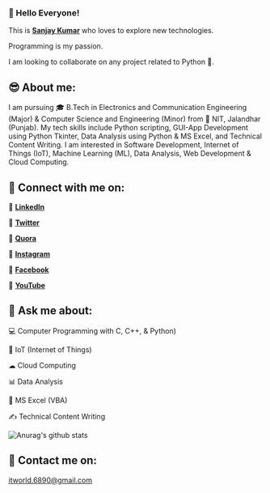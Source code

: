 <!--**sanju6890/sanju6890** is a ✨ _special_ ✨ repository because its `README.md` (this file) appears on your GitHub profile.
- 🔭 I’m currently working on ...
- 🌱 I’m currently learning 
- 👯 I’m looking to collaborate on ...
- 🤔 I’m looking for help with ...
- 📫 How to reach me: 
- 😄 Pronouns: ...
- ⚡ Fun fact: ...
-->
### 👋 Hello Everyone!
<p>This is <a href="https://sites.google.com/nitj.ac.in/sanjay-kumar"><b>Sanjay Kumar</b></a> who loves to explore new technologies.</p>
<p>Programming is my passion.</p>
<p>I am looking to collaborate on any project related to Python 🐍.</p>
  
## 😎 About me:
I am pursuing 🎓 B.Tech in Electronics and Communication Engineering (Major) & Computer Science and Engineering (Minor) from 🏫 NIT, Jalandhar (Punjab). My tech skills include Python scripting, GUI-App Development using Python Tkinter, Data Analysis using Python & MS Excel, and Technical Content Writing. I am interested in Software Development, Internet of Things (IoT), Machine Learning (ML), Data Analysis, Web Development & Cloud Computing.

## 🤝 Connect with me on:
<p>🔹 <a href="https://www.linkedin.com/in/sanjaykumar086/"><b>LinkedIn</b></a></p>
<p>🔹 <a href="https://twitter.com/Sanjay6890/"><b>Twitter</b></a></p>
<p>🔹 <a href="https://www.quora.com/profile/Sanjay-Kumar-26145"><b>Quora</b></a></p>
<p>🔹 <a href="https://www.instagram.com/saikapian.sanjay/"><b>Instagram</b></a></p>
<p>🔹 <a href="https://www.facebook.com/saikapiansanjay"><b>Facebook</b></a></p>
<p>🔹 <a href="https://www.youtube.com/channel/UC9T-10QkQhxHJ09tkHrVh0g"><b>YouTube</b></a></p>

## 💬 Ask me about:
<p>💻 Computer Programming with C, C++, & Python)</p>
<p>🔌 IoT (Internet of Things)</p>
<p>☁ Cloud Computing</p>
<p>📊 Data Analysis</p>
<p>💼 MS Excel (VBA)</p>
<p>✍ Technical Content Writing</p>


![Anurag's github stats](https://github-readme-stats.vercel.app/api?username=sanju6890&show_icons=true&theme=radical)

## 📧 Contact me on:
<p><a href="mailto:itworld.6890@gmail.com"> itworld.6890@gmail.com</a><p>

